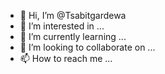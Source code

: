 - 👋 Hi, I’m @Tsabitgardewa
- 👀 I’m interested in ...
- 🌱 I’m currently learning ...
- 💞️ I’m looking to collaborate on ...
- 📫 How to reach me ...

<!---
Tsabitgardewa/Tsabitgardewa is a ✨ special ✨ repository because its `README.md` (this file) appears on your GitHub profile.
You can click the Preview link to take a look at your changes.
--->

